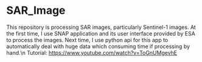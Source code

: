 # SAR_Image
This repository is processing SAR images, particularly Sentinel-1 images. At the first time, I use SNAP application and its user interface provided by ESA to process the images. Next time, I use python api for this app to automatically deal with huge data which consuming time if processing by hand.\n
Tutorial: https://www.youtube.com/watch?v=ToGnUMgevhE
